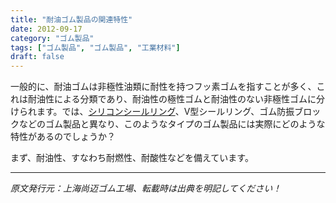 ```yaml
---
title: "耐油ゴム製品の関連特性"
date: 2012-09-17
category: "ゴム製品"
tags: ["ゴム製品", "ゴム製品", "工業材料"]
draft: false
---
```


一般的に、耐油ゴムは非極性油類に耐性を持つフッ素ゴムを指すことが多く、これは耐油性による分類であり、耐油性の極性ゴムと耐油性のない非極性ゴムに分けられます。では、[シリコンシールリング](http://www.smpolymer.com/)、V型シールリング、ゴム防振ブロックなどのゴム製品と異なり、このようなタイプのゴム製品には実際にどのような特性があるのでしょうか？

まず、耐油性、すなわち耐燃性、耐酸性などを備えています。

---

*原文発行元：上海尚迈ゴム工場、転載時は出典を明記してください！*
